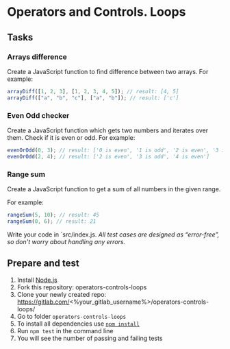 # Operators and Controls. Loops

## Tasks

### Arrays difference

Create a JavaScript function to find difference between two arrays.
For example:

```js
arrayDiff([1, 2, 3], [1, 2, 3, 4, 5]); // result: [4, 5]
arrayDiff(["a", "b", "c"], ["a", "b"]); // result: ['c']
```

### Even Odd checker

Create a JavaScript function which gets two numbers and iterates over them. Check if it is even or odd.
For example:

```js
evenOrOdd(0, 3); // result: ['0 is even', '1 is odd', '2 is even', '3 is odd']
evenOrOdd(2, 4); // result: ['2 is even', '3 is odd', '4 is even']
```

### Range sum

Create a JavaScript function to get a sum of all numbers in the given range.

For example:

```js
rangeSum(5, 10); // result: 45
rangeSum(0, 6); // result: 21
```

Write your code in `src/index.js.
_All test cases are designed as “error-free”, so don't worry about handling any errors._

## Prepare and test

1. Install [Node.js](https://nodejs.org/en/download/)
2. Fork this repository: operators-controls-loops
3. Clone your newly created repo: https://gitlab.com/<%your_gitlab_username%>/operators-controls-loops/
4. Go to folder `operators-controls-loops`
5. To install all dependencies use [`npm install`](https://docs.npmjs.com/cli/install)
6. Run `npm test` in the command line
7. You will see the number of passing and failing tests
